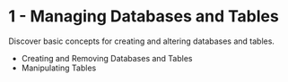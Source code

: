 # 1 - Managing Databases and Tables
Discover basic concepts for creating and altering databases and tables.

- Creating and Removing Databases and Tables
- Manipulating Tables
